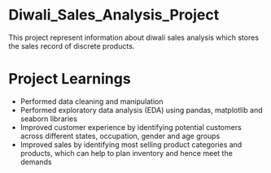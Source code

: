# Diwali_Sales_Analysis_Project
This project represent information about diwali sales analysis which stores the sales record of discrete products.

# Project Learnings

* Performed data cleaning and manipulation
* Performed exploratory data analysis (EDA) using pandas, matplotlib and seaborn libraries
* Improved customer experience by identifying potential customers across different states, occupation, gender and age groups
* Improved sales by identifying most selling product categories and products, which can help to plan inventory and hence meet the demands
